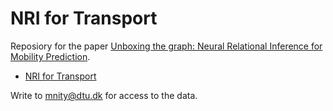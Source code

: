 # NRI for Transport <!-- omit in toc -->

Reposiory for the paper [Unboxing the graph: Neural Relational Inference for Mobility Prediction](https://arxiv.org/abs/2201.10307).

- [NRI for Transport](#nri-for-transport)





Write to mnity@dtu.dk for access to the data.
